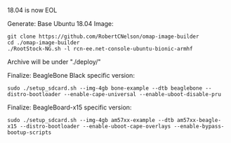 18.04 is now EOL

Generate: Base Ubuntu 18.04 Image:

    git clone https://github.com/RobertCNelson/omap-image-builder
    cd ./omap-image-builder
    ./RootStock-NG.sh -l rcn-ee.net-console-ubuntu-bionic-armhf

Archive will be under "./deploy/"

Finalize: BeagleBone Black specific version:

    sudo ./setup_sdcard.sh --img-4gb bone-example --dtb beaglebone --distro-bootloader --enable-cape-universal --enable-uboot-disable-pru

Finalize: BeagleBoard-x15 specific version:

    sudo ./setup_sdcard.sh --img-4gb am57xx-example --dtb am57xx-beagle-x15 --distro-bootloader --enable-uboot-cape-overlays --enable-bypass-bootup-scripts
